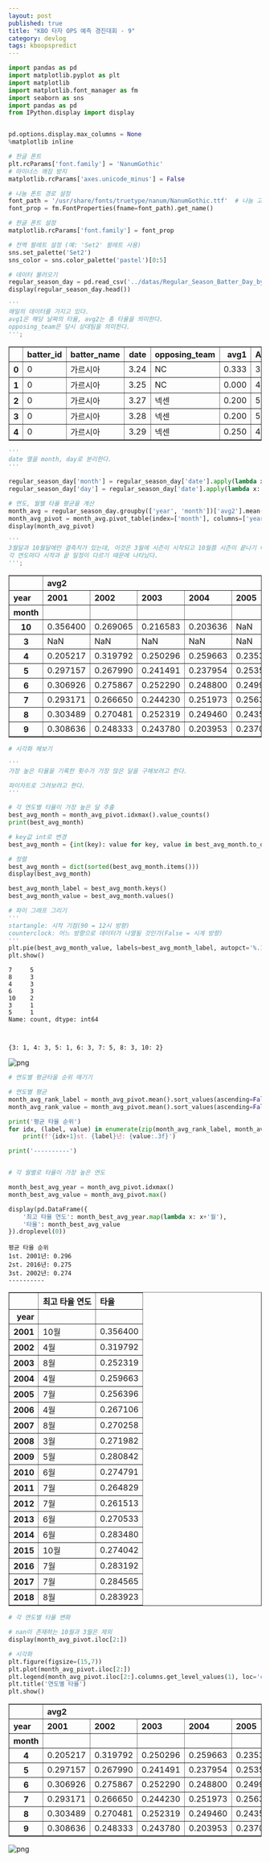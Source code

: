 ```yaml
---
layout: post
published: true
title: "KBO 타자 OPS 예측 경진대회 - 9"
category: devlog
tags: kboopspredict
---
```



```python
import pandas as pd
import matplotlib.pyplot as plt
import matplotlib
import matplotlib.font_manager as fm
import seaborn as sns
import pandas as pd
from IPython.display import display


pd.options.display.max_columns = None
%matplotlib inline

# 한글 폰트
plt.rcParams['font.family'] = 'NanumGothic'
# 마이너스 깨짐 방지
matplotlib.rcParams['axes.unicode_minus'] = False

# 나눔 폰트 경로 설정
font_path = '/usr/share/fonts/truetype/nanum/NanumGothic.ttf'  # 나눔 고딕의 경로
font_prop = fm.FontProperties(fname=font_path).get_name()

# 한글 폰트 설정
matplotlib.rcParams['font.family'] = font_prop

# 전역 팔레트 설정 (예: 'Set2' 팔레트 사용)
sns.set_palette('Set2')
sns_color = sns.color_palette('pastel')[0:5]
```

```python
# 데이터 불러오기
regular_season_day = pd.read_csv('../datas/Regular_Season_Batter_Day_by_Day_b4.csv')
display(regular_season_day.head())

'''
매일의 데이터를 가지고 있다.
avg1은 해당 날짜의 타율, avg2는 총 타율을 의미한다.
opposing_team은 당시 상대팀을 의미한다.
''';
```

<div>
<style scoped>
    .dataframe tbody tr th:only-of-type {
        vertical-align: middle;
    }

    .dataframe tbody tr th {
        vertical-align: top;
    }

    .dataframe thead th {
        text-align: right;
    }

</style>
<table border="1" class="dataframe">
  <thead>
    <tr style="text-align: right;">
      <th></th>
      <th>batter_id</th>
      <th>batter_name</th>
      <th>date</th>
      <th>opposing_team</th>
      <th>avg1</th>
      <th>AB</th>
      <th>R</th>
      <th>H</th>
      <th>2B</th>
      <th>3B</th>
      <th>HR</th>
      <th>RBI</th>
      <th>SB</th>
      <th>CS</th>
      <th>BB</th>
      <th>HBP</th>
      <th>SO</th>
      <th>GDP</th>
      <th>avg2</th>
      <th>year</th>
    </tr>
  </thead>
  <tbody>
    <tr>
      <th>0</th>
      <td>0</td>
      <td>가르시아</td>
      <td>3.24</td>
      <td>NC</td>
      <td>0.333</td>
      <td>3</td>
      <td>1</td>
      <td>1</td>
      <td>0</td>
      <td>0</td>
      <td>0</td>
      <td>0</td>
      <td>0</td>
      <td>0</td>
      <td>1</td>
      <td>0</td>
      <td>1</td>
      <td>0</td>
      <td>0.333</td>
      <td>2018</td>
    </tr>
    <tr>
      <th>1</th>
      <td>0</td>
      <td>가르시아</td>
      <td>3.25</td>
      <td>NC</td>
      <td>0.000</td>
      <td>4</td>
      <td>0</td>
      <td>0</td>
      <td>0</td>
      <td>0</td>
      <td>0</td>
      <td>0</td>
      <td>0</td>
      <td>0</td>
      <td>0</td>
      <td>0</td>
      <td>1</td>
      <td>0</td>
      <td>0.143</td>
      <td>2018</td>
    </tr>
    <tr>
      <th>2</th>
      <td>0</td>
      <td>가르시아</td>
      <td>3.27</td>
      <td>넥센</td>
      <td>0.200</td>
      <td>5</td>
      <td>0</td>
      <td>1</td>
      <td>0</td>
      <td>0</td>
      <td>0</td>
      <td>0</td>
      <td>0</td>
      <td>0</td>
      <td>0</td>
      <td>0</td>
      <td>0</td>
      <td>0</td>
      <td>0.167</td>
      <td>2018</td>
    </tr>
    <tr>
      <th>3</th>
      <td>0</td>
      <td>가르시아</td>
      <td>3.28</td>
      <td>넥센</td>
      <td>0.200</td>
      <td>5</td>
      <td>1</td>
      <td>1</td>
      <td>0</td>
      <td>0</td>
      <td>0</td>
      <td>1</td>
      <td>0</td>
      <td>0</td>
      <td>0</td>
      <td>0</td>
      <td>0</td>
      <td>0</td>
      <td>0.176</td>
      <td>2018</td>
    </tr>
    <tr>
      <th>4</th>
      <td>0</td>
      <td>가르시아</td>
      <td>3.29</td>
      <td>넥센</td>
      <td>0.250</td>
      <td>4</td>
      <td>0</td>
      <td>1</td>
      <td>0</td>
      <td>0</td>
      <td>0</td>
      <td>3</td>
      <td>0</td>
      <td>0</td>
      <td>0</td>
      <td>0</td>
      <td>0</td>
      <td>1</td>
      <td>0.190</td>
      <td>2018</td>
    </tr>
  </tbody>
</table>
</div>

```python
'''
date 열을 month, day로 분리한다.
'''

regular_season_day['month'] = regular_season_day['date'].apply(lambda x: str(x).split('.')[0]) # 월
regular_season_day['day'] = regular_season_day['date'].apply(lambda x: str(x).split('.')[1])   # 일
```

```python
# 연도, 월별 타율 평균을 계산
month_avg = regular_season_day.groupby(['year', 'month'])['avg2'].mean().reset_index()
month_avg_pivot = month_avg.pivot_table(index=['month'], columns=['year'], values=['avg2'])
display(month_avg_pivot)

'''
3월달과 10월달에만 결측치가 있는데, 이것은 3월에 시즌이 시작되고 10월쯤 시즌이 끝나기 때문에 있는 것 같다.
각 연도마다 시작과 끝 일정이 다르기 때문에 나타났다.
''';
```

<div>
<style scoped>
    .dataframe tbody tr th:only-of-type {
        vertical-align: middle;
    }

    .dataframe tbody tr th {
        vertical-align: top;
    }

    .dataframe thead tr th {
        text-align: left;
    }

    .dataframe thead tr:last-of-type th {
        text-align: right;
    }

</style>
<table border="1" class="dataframe">
  <thead>
    <tr>
      <th></th>
      <th colspan="18" halign="left">avg2</th>
    </tr>
    <tr>
      <th>year</th>
      <th>2001</th>
      <th>2002</th>
      <th>2003</th>
      <th>2004</th>
      <th>2005</th>
      <th>2006</th>
      <th>2007</th>
      <th>2008</th>
      <th>2009</th>
      <th>2010</th>
      <th>2011</th>
      <th>2012</th>
      <th>2013</th>
      <th>2014</th>
      <th>2015</th>
      <th>2016</th>
      <th>2017</th>
      <th>2018</th>
    </tr>
    <tr>
      <th>month</th>
      <th></th>
      <th></th>
      <th></th>
      <th></th>
      <th></th>
      <th></th>
      <th></th>
      <th></th>
      <th></th>
      <th></th>
      <th></th>
      <th></th>
      <th></th>
      <th></th>
      <th></th>
      <th></th>
      <th></th>
      <th></th>
    </tr>
  </thead>
  <tbody>
    <tr>
      <th>10</th>
      <td>0.356400</td>
      <td>0.269065</td>
      <td>0.216583</td>
      <td>0.203636</td>
      <td>NaN</td>
      <td>0.260985</td>
      <td>0.249888</td>
      <td>0.249638</td>
      <td>0.033333</td>
      <td>NaN</td>
      <td>0.243526</td>
      <td>0.246949</td>
      <td>0.257841</td>
      <td>0.273537</td>
      <td>0.274042</td>
      <td>0.282547</td>
      <td>0.280289</td>
      <td>0.277482</td>
    </tr>
    <tr>
      <th>3</th>
      <td>NaN</td>
      <td>NaN</td>
      <td>NaN</td>
      <td>NaN</td>
      <td>NaN</td>
      <td>0.261714</td>
      <td>0.261714</td>
      <td>0.271982</td>
      <td>NaN</td>
      <td>0.239861</td>
      <td>NaN</td>
      <td>NaN</td>
      <td>0.231236</td>
      <td>0.210598</td>
      <td>0.214485</td>
      <td>0.257857</td>
      <td>0.161979</td>
      <td>0.238015</td>
    </tr>
    <tr>
      <th>4</th>
      <td>0.205217</td>
      <td>0.319792</td>
      <td>0.250296</td>
      <td>0.259663</td>
      <td>0.235317</td>
      <td>0.267106</td>
      <td>0.215703</td>
      <td>0.261531</td>
      <td>0.252546</td>
      <td>0.262953</td>
      <td>0.247133</td>
      <td>0.234199</td>
      <td>0.267994</td>
      <td>0.259918</td>
      <td>0.255175</td>
      <td>0.266711</td>
      <td>0.259430</td>
      <td>0.263953</td>
    </tr>
    <tr>
      <th>5</th>
      <td>0.297157</td>
      <td>0.267990</td>
      <td>0.241491</td>
      <td>0.237954</td>
      <td>0.253527</td>
      <td>0.264283</td>
      <td>0.237329</td>
      <td>0.262535</td>
      <td>0.280842</td>
      <td>0.272934</td>
      <td>0.250877</td>
      <td>0.247844</td>
      <td>0.268355</td>
      <td>0.273899</td>
      <td>0.261307</td>
      <td>0.275240</td>
      <td>0.274374</td>
      <td>0.274083</td>
    </tr>
    <tr>
      <th>6</th>
      <td>0.306926</td>
      <td>0.275867</td>
      <td>0.252290</td>
      <td>0.248800</td>
      <td>0.249913</td>
      <td>0.264392</td>
      <td>0.260600</td>
      <td>0.270766</td>
      <td>0.278781</td>
      <td>0.274791</td>
      <td>0.263264</td>
      <td>0.254577</td>
      <td>0.270533</td>
      <td>0.283480</td>
      <td>0.268999</td>
      <td>0.276307</td>
      <td>0.279060</td>
      <td>0.280630</td>
    </tr>
    <tr>
      <th>7</th>
      <td>0.293171</td>
      <td>0.266650</td>
      <td>0.244230</td>
      <td>0.251973</td>
      <td>0.256396</td>
      <td>0.262464</td>
      <td>0.259171</td>
      <td>0.264870</td>
      <td>0.275054</td>
      <td>0.265501</td>
      <td>0.264829</td>
      <td>0.261513</td>
      <td>0.262812</td>
      <td>0.275677</td>
      <td>0.272685</td>
      <td>0.283192</td>
      <td>0.284565</td>
      <td>0.280817</td>
    </tr>
    <tr>
      <th>8</th>
      <td>0.303489</td>
      <td>0.270481</td>
      <td>0.252319</td>
      <td>0.249460</td>
      <td>0.243570</td>
      <td>0.265369</td>
      <td>0.270258</td>
      <td>0.265173</td>
      <td>0.271796</td>
      <td>0.271075</td>
      <td>0.262048</td>
      <td>0.258069</td>
      <td>0.268122</td>
      <td>0.282025</td>
      <td>0.272377</td>
      <td>0.283105</td>
      <td>0.283283</td>
      <td>0.283923</td>
    </tr>
    <tr>
      <th>9</th>
      <td>0.308636</td>
      <td>0.248333</td>
      <td>0.243780</td>
      <td>0.203953</td>
      <td>0.237058</td>
      <td>0.258794</td>
      <td>0.251022</td>
      <td>0.252942</td>
      <td>0.264468</td>
      <td>0.265312</td>
      <td>0.258500</td>
      <td>0.251232</td>
      <td>0.260571</td>
      <td>0.272411</td>
      <td>0.271629</td>
      <td>0.276513</td>
      <td>0.273213</td>
      <td>0.277841</td>
    </tr>
  </tbody>
</table>
</div>

```python
# 시각화 해보기

'''
가장 높은 타율을 기록한 횟수가 가장 많은 달을 구해보려고 한다.

파이차트로 그려보려고 한다.
'''

# 각 연도별 타율이 가장 높은 달 추출
best_avg_month = month_avg_pivot.idxmax().value_counts()
print(best_avg_month)

# key값 int로 변경
best_avg_month = {int(key): value for key, value in best_avg_month.to_dict().items()}

# 정렬
best_avg_month = dict(sorted(best_avg_month.items()))
display(best_avg_month)

best_avg_month_label = best_avg_month.keys()
best_avg_month_value = best_avg_month.values()

# 파이 그래프 그리기
'''
startangle: 시작 기점(90 = 12시 방향)
counterclock: 어느 방향으로 데이터가 나열될 것인가(False = 시계 방향)
'''
plt.pie(best_avg_month_value, labels=best_avg_month_label, autopct='%.1f%%', startangle=90, colors=sns_color, counterclock=False)
plt.show()
```

    7     5
    8     3
    4     3
    6     3
    10    2
    3     1
    5     1
    Name: count, dtype: int64



    {3: 1, 4: 3, 5: 1, 6: 3, 7: 5, 8: 3, 10: 2}

![png](/assets/img/kbo_ops_predict_post_imgs/kbo_ops_post_10/post_9_4_2.png)

```python
# 연도별 평균타울 순위 매기기

# 연도별 평균
month_avg_rank_label = month_avg_pivot.mean().sort_values(ascending=False)[:3].index.get_level_values(1).to_numpy()
month_avg_rank_value = month_avg_pivot.mean().sort_values(ascending=False)[:3].values

print('평균 타율 순위')
for idx, (label, value) in enumerate(zip(month_avg_rank_label, month_avg_rank_value)):
    print(f'{idx+1}st. {label}년: {value:.3f}')

print('----------')


# 각 월별로 타율이 가장 높은 연도

month_best_avg_year = month_avg_pivot.idxmax()
month_best_avg_value = month_avg_pivot.max()

display(pd.DataFrame({
    '최고 타율 연도': month_best_avg_year.map(lambda x: x+'월'),
    '타율': month_best_avg_value
}).droplevel(0))

```

    평균 타율 순위
    1st. 2001년: 0.296
    2st. 2016년: 0.275
    3st. 2002년: 0.274
    ----------

<div>
<style scoped>
    .dataframe tbody tr th:only-of-type {
        vertical-align: middle;
    }

    .dataframe tbody tr th {
        vertical-align: top;
    }

    .dataframe thead th {
        text-align: right;
    }

</style>
<table border="1" class="dataframe">
  <thead>
    <tr style="text-align: right;">
      <th></th>
      <th>최고 타율 연도</th>
      <th>타율</th>
    </tr>
    <tr>
      <th>year</th>
      <th></th>
      <th></th>
    </tr>
  </thead>
  <tbody>
    <tr>
      <th>2001</th>
      <td>10월</td>
      <td>0.356400</td>
    </tr>
    <tr>
      <th>2002</th>
      <td>4월</td>
      <td>0.319792</td>
    </tr>
    <tr>
      <th>2003</th>
      <td>8월</td>
      <td>0.252319</td>
    </tr>
    <tr>
      <th>2004</th>
      <td>4월</td>
      <td>0.259663</td>
    </tr>
    <tr>
      <th>2005</th>
      <td>7월</td>
      <td>0.256396</td>
    </tr>
    <tr>
      <th>2006</th>
      <td>4월</td>
      <td>0.267106</td>
    </tr>
    <tr>
      <th>2007</th>
      <td>8월</td>
      <td>0.270258</td>
    </tr>
    <tr>
      <th>2008</th>
      <td>3월</td>
      <td>0.271982</td>
    </tr>
    <tr>
      <th>2009</th>
      <td>5월</td>
      <td>0.280842</td>
    </tr>
    <tr>
      <th>2010</th>
      <td>6월</td>
      <td>0.274791</td>
    </tr>
    <tr>
      <th>2011</th>
      <td>7월</td>
      <td>0.264829</td>
    </tr>
    <tr>
      <th>2012</th>
      <td>7월</td>
      <td>0.261513</td>
    </tr>
    <tr>
      <th>2013</th>
      <td>6월</td>
      <td>0.270533</td>
    </tr>
    <tr>
      <th>2014</th>
      <td>6월</td>
      <td>0.283480</td>
    </tr>
    <tr>
      <th>2015</th>
      <td>10월</td>
      <td>0.274042</td>
    </tr>
    <tr>
      <th>2016</th>
      <td>7월</td>
      <td>0.283192</td>
    </tr>
    <tr>
      <th>2017</th>
      <td>7월</td>
      <td>0.284565</td>
    </tr>
    <tr>
      <th>2018</th>
      <td>8월</td>
      <td>0.283923</td>
    </tr>
  </tbody>
</table>
</div>

```python
# 각 연도별 타율 변화

# nan이 존재하는 10월과 3월은 제외
display(month_avg_pivot.iloc[2:])

# 시각화
plt.figure(figsize=(15,7))
plt.plot(month_avg_pivot.iloc[2:])
plt.legend(month_avg_pivot.iloc[2:].columns.get_level_values(1), loc='center left', bbox_to_anchor=(1, 0.5))
plt.title('연도별 타율')
plt.show()
```

<div>
<style scoped>
    .dataframe tbody tr th:only-of-type {
        vertical-align: middle;
    }

    .dataframe tbody tr th {
        vertical-align: top;
    }

    .dataframe thead tr th {
        text-align: left;
    }

    .dataframe thead tr:last-of-type th {
        text-align: right;
    }

</style>
<table border="1" class="dataframe">
  <thead>
    <tr>
      <th></th>
      <th colspan="18" halign="left">avg2</th>
    </tr>
    <tr>
      <th>year</th>
      <th>2001</th>
      <th>2002</th>
      <th>2003</th>
      <th>2004</th>
      <th>2005</th>
      <th>2006</th>
      <th>2007</th>
      <th>2008</th>
      <th>2009</th>
      <th>2010</th>
      <th>2011</th>
      <th>2012</th>
      <th>2013</th>
      <th>2014</th>
      <th>2015</th>
      <th>2016</th>
      <th>2017</th>
      <th>2018</th>
    </tr>
    <tr>
      <th>month</th>
      <th></th>
      <th></th>
      <th></th>
      <th></th>
      <th></th>
      <th></th>
      <th></th>
      <th></th>
      <th></th>
      <th></th>
      <th></th>
      <th></th>
      <th></th>
      <th></th>
      <th></th>
      <th></th>
      <th></th>
      <th></th>
    </tr>
  </thead>
  <tbody>
    <tr>
      <th>4</th>
      <td>0.205217</td>
      <td>0.319792</td>
      <td>0.250296</td>
      <td>0.259663</td>
      <td>0.235317</td>
      <td>0.267106</td>
      <td>0.215703</td>
      <td>0.261531</td>
      <td>0.252546</td>
      <td>0.262953</td>
      <td>0.247133</td>
      <td>0.234199</td>
      <td>0.267994</td>
      <td>0.259918</td>
      <td>0.255175</td>
      <td>0.266711</td>
      <td>0.259430</td>
      <td>0.263953</td>
    </tr>
    <tr>
      <th>5</th>
      <td>0.297157</td>
      <td>0.267990</td>
      <td>0.241491</td>
      <td>0.237954</td>
      <td>0.253527</td>
      <td>0.264283</td>
      <td>0.237329</td>
      <td>0.262535</td>
      <td>0.280842</td>
      <td>0.272934</td>
      <td>0.250877</td>
      <td>0.247844</td>
      <td>0.268355</td>
      <td>0.273899</td>
      <td>0.261307</td>
      <td>0.275240</td>
      <td>0.274374</td>
      <td>0.274083</td>
    </tr>
    <tr>
      <th>6</th>
      <td>0.306926</td>
      <td>0.275867</td>
      <td>0.252290</td>
      <td>0.248800</td>
      <td>0.249913</td>
      <td>0.264392</td>
      <td>0.260600</td>
      <td>0.270766</td>
      <td>0.278781</td>
      <td>0.274791</td>
      <td>0.263264</td>
      <td>0.254577</td>
      <td>0.270533</td>
      <td>0.283480</td>
      <td>0.268999</td>
      <td>0.276307</td>
      <td>0.279060</td>
      <td>0.280630</td>
    </tr>
    <tr>
      <th>7</th>
      <td>0.293171</td>
      <td>0.266650</td>
      <td>0.244230</td>
      <td>0.251973</td>
      <td>0.256396</td>
      <td>0.262464</td>
      <td>0.259171</td>
      <td>0.264870</td>
      <td>0.275054</td>
      <td>0.265501</td>
      <td>0.264829</td>
      <td>0.261513</td>
      <td>0.262812</td>
      <td>0.275677</td>
      <td>0.272685</td>
      <td>0.283192</td>
      <td>0.284565</td>
      <td>0.280817</td>
    </tr>
    <tr>
      <th>8</th>
      <td>0.303489</td>
      <td>0.270481</td>
      <td>0.252319</td>
      <td>0.249460</td>
      <td>0.243570</td>
      <td>0.265369</td>
      <td>0.270258</td>
      <td>0.265173</td>
      <td>0.271796</td>
      <td>0.271075</td>
      <td>0.262048</td>
      <td>0.258069</td>
      <td>0.268122</td>
      <td>0.282025</td>
      <td>0.272377</td>
      <td>0.283105</td>
      <td>0.283283</td>
      <td>0.283923</td>
    </tr>
    <tr>
      <th>9</th>
      <td>0.308636</td>
      <td>0.248333</td>
      <td>0.243780</td>
      <td>0.203953</td>
      <td>0.237058</td>
      <td>0.258794</td>
      <td>0.251022</td>
      <td>0.252942</td>
      <td>0.264468</td>
      <td>0.265312</td>
      <td>0.258500</td>
      <td>0.251232</td>
      <td>0.260571</td>
      <td>0.272411</td>
      <td>0.271629</td>
      <td>0.276513</td>
      <td>0.273213</td>
      <td>0.277841</td>
    </tr>
  </tbody>
</table>
</div>

![png](/assets/img/kbo_ops_predict_post_imgs/kbo_ops_post_10/post_9_6_1.png)
